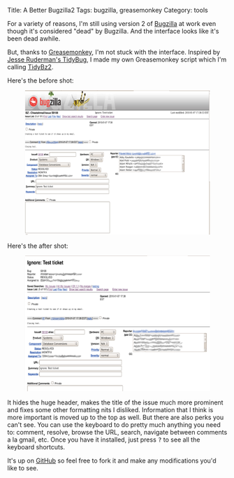 Title: A Better Bugzilla2 
Tags: bugzilla, greasemonkey
Category: tools


For a variety of reasons, I'm still using version 2 of
[Bugzilla](http://www.bugzilla.org) at work even though it's considered "dead"
by Bugzilla.  And the interface looks like it's been dead awhile.

But, thanks to
[Greasemonkey](https://addons.mozilla.org/en-US/firefox/addon/748), I'm not
stuck with the interface.  Inspired by
[Jesse Ruderman's TidyBug](http://www.squarefree.com/2009/02/26/tidybug/), I
made my own Greasemonkey script which I'm calling [TidyBz2](/userscripts/tidybz2.user.js).

Here's the before shot:

<figure>
<img src="/images/20100218_tidybz2-pre.png" width="540" height="330"
class="noline" />
</figure>

Here's the after shot:

<figure>
<img src="/images/20100218_tidybz2-post.png" width="540" height="310"
class="noline" />
</figure>

It hides the huge header, makes the title of the issue much more prominent and
fixes some other formatting nits I disliked.  Information that I think is more
important is moved up to the top as well.  But there are also perks you can't
see.  You can use the keyboard to do pretty much anything you need to: comment,
resolve, browse the URL, search, navigate between comments a la gmail, etc.
Once you have it installed, just press <kbd>?</kbd> to see all the keyboard shortcuts.

It's up on [GitHub](http://github.com/slackorama/tidybz2) so feel free to fork
it and make any modifications you'd like to see.


